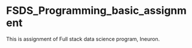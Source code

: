 # FSDS_Programming_basic_assignment
This is assignment of Full stack data science program, Ineuron.
